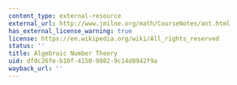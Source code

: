 ```yaml
---
content_type: external-resource
external_url: http://www.jmilne.org/math/CourseNotes/ant.html
has_external_license_warning: true
license: https://en.wikipedia.org/wiki/All_rights_reserved
status: ''
title: Algebraic Number Theory
uid: df0c26fe-b10f-4150-9982-9c14d8942f9a
wayback_url: ''
---
```

